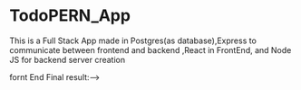 # TodoPERN_App

This is a Full Stack App made in Postgres(as database),Express to communicate between frontend and backend ,React in FrontEnd, and 
Node JS for backend server creation


fornt End  Final result:-->
